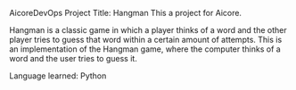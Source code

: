 AicoreDevOps
Project Title: Hangman This a project for Aicore.

Hangman is a classic game in which a player thinks of a word and the other player tries to guess that word within a certain amount of attempts. This is an implementation of the Hangman game, where the computer thinks of a word and the user tries to guess it.

Language learned: Python
